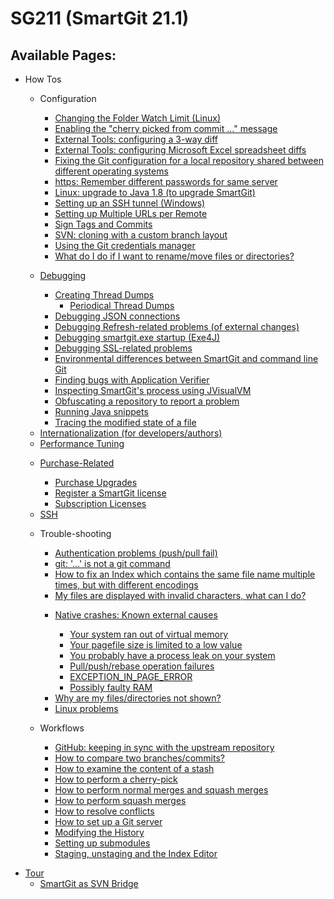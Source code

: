 # SG211 (SmartGit 21.1)

## Available Pages:

-   How Tos
    -   Configuration
        -   [Changing the Folder Watch Limit (Linux)](Changing-the-Folder-Watch-Limit-Linux-.md)

        <!-- -->

        -   [Enabling the "cherry picked from commit ..." message](Enabling-the-cherry-picked-from-commit-...-message.md)

        <!-- -->

        -   [External Tools: configuring a 3-way diff](External-Tools-configuring-a-3-way-diff.md)

        <!-- -->

        -   [External Tools: configuring Microsoft Excel spreadsheet diffs](External-Tools-configuring-Microsoft-Excel-spreadsheet-diffs.md)

        <!-- -->

        -   [Fixing the Git configuration for a local repository shared between different operating systems](Fixing-the-Git-configuration-for-a-local-repository-shared-between-different-operating-systems.md)

        <!-- -->

        -   [https: Remember different passwords for same server](https-Remember-different-passwords-for-same-server.md)

        <!-- -->

        -   [Linux: upgrade to Java 1.8 (to upgrade SmartGit)](Linux-upgrade-to-Java-1.8-to-upgrade-SmartGit-.md)

        <!-- -->

        -   [Setting up an SSH tunnel (Windows)](Setting-up-an-SSH-tunnel-Windows-.md)

        <!-- -->

        -   [Setting up Multiple URLs per Remote](Setting-up-Multiple-URLs-per-Remote.md)

        <!-- -->

        -   [Sign Tags and Commits](Sign-Tags-and-Commits.md)

        <!-- -->

        -   [SVN: cloning with a custom branch layout](SVN-cloning-with-a-custom-branch-layout.md)

        <!-- -->

        -   [Using the Git credentials manager](Using-the-Git-credentials-manager.md)

        <!-- -->

        -   [What do I do if I want to rename/move files or directories?](What-do-I-do-if-I-want-to-rename-move-files-or-directories-.md)

    <!-- -->

    -   [Debugging](Debugging.md)
        -   [Creating Thread Dumps](Creating-Thread-Dumps.md)
            -   [Periodical Thread Dumps](Periodical-Thread-Dumps.md)

        <!-- -->

        -   [Debugging JSON connections](Debugging-JSON-connections.md)

        <!-- -->

        -   [Debugging Refresh-related problems (of external changes)](Debugging-Refresh-related-problems-of-external-changes-.md)

        <!-- -->

        -   [Debugging smartgit.exe startup (Exe4J)](Debugging-smartgit.exe-startup-Exe4J-.md)

        <!-- -->

        -   [Debugging SSL-related problems](Debugging-SSL-related-problems.md)

        <!-- -->

        -   [Environmental differences between SmartGit and command line Git](Environmental-differences-between-SmartGit-and-command-line-Git.md)

        <!-- -->

        -   [Finding bugs with Application Verifier](Finding-bugs-with-Application-Verifier.md)

        <!-- -->

        -   [Inspecting SmartGit's process using JVisualVM](Inspecting-SmartGit-s-process-using-JVisualVM.md)

        <!-- -->

        -   [Obfuscating a repository to report a problem](Obfuscating-a-repository-to-report-a-problem.md)

        <!-- -->

        -   [Running Java snippets](Running-Java-snippets.md)

        <!-- -->

        -   [Tracing the modified state of a file](Tracing-the-modified-state-of-a-file.md)

    <!-- -->

    -   [Internationalization (for developers/authors)](Internationalization-for-developers-authors-.md)

    <!-- -->

    -   [Performance Tuning](Performance-Tuning.md)

    <!-- -->

    -   [Purchase-Related](Purchase-Related.md)
        -   [Purchase Upgrades](Purchase-Upgrades.md)

        <!-- -->

        -   [Register a SmartGit license](Register-a-SmartGit-license.md)

        <!-- -->

        -   [Subscription Licenses](Subscription-Licenses.md)

    <!-- -->

    -   [SSH](SSH.md)

    <!-- -->

    -   Trouble-shooting
        -   [Authentication problems (push/pull fail)](Authentication-problems-push-pull-fail-.md)

        <!-- -->

        -   [git: '...' is not a git command](git-...-is-not-a-git-command.md)

        <!-- -->

        -   [How to fix an Index which contains the same file name multiple times, but with different encodings](How-to-fix-an-Index-which-contains-the-same-file-name-multiple-times-but-with-different-encodings.md)

        <!-- -->

        -   [My files are displayed with invalid characters, what can I do?](My-files-are-displayed-with-invalid-characters-what-can-I-do-.md)

        <!-- -->

        -   [Native crashes: Known external causes](Native-crashes-Known-external-causes.md)
            -   [Your system ran out of virtual memory](Your-system-ran-out-of-virtual-memory.md)

            <!-- -->

            -   [Your pagefile size is limited to a low value](Your-pagefile-size-is-limited-to-a-low-value.md)

            <!-- -->

            -   [You probably have a process leak on your system](You-probably-have-a-process-leak-on-your-system.md)

            <!-- -->

            -   [Pull/push/rebase operation failures](Pull-push-rebase-operation-failures.md)

            <!-- -->

            -   [EXCEPTION_IN_PAGE_ERROR](EXCEPTION-IN-PAGE-ERROR.md)

            <!-- -->

            -   [Possibly faulty RAM](Possibly-faulty-RAM.md)

        <!-- -->

        -   [Why are my files/directories not shown?](Why-are-my-files-directories-not-shown-.md)

        <!-- -->

        -   [Linux problems](Linux-problems.md)

    <!-- -->

    -   Workflows
        -   [GitHub: keeping in sync with the upstream repository](GitHub-keeping-in-sync-with-the-upstream-repository.md)

        <!-- -->

        -   [How to compare two branches/commits?](How-to-compare-two-branches-commits-.md)

        <!-- -->

        -   [How to examine the content of a stash](How-to-examine-the-content-of-a-stash.md)

        <!-- -->

        -   [How to perform a cherry-pick](How-to-perform-a-cherry-pick.md)

        <!-- -->

        -   [How to perform normal merges and squash merges](How-to-perform-normal-merges-and-squash-merges.md)

        <!-- -->

        -   [How to perform squash merges](How-to-perform-squash-merges.md)

        <!-- -->

        -   [How to resolve conflicts](How-to-resolve-conflicts.md)

        <!-- -->

        -   [How to set up a Git server](How-to-set-up-a-Git-server.md)

        <!-- -->

        -   [Modifying the History](Modifying-the-History.md)

        <!-- -->

        -   [Setting up submodules](Setting-up-submodules.md)

        <!-- -->

        -   [Staging, unstaging and the Index Editor](Staging-unstaging-and-the-Index-Editor.md)

<!-- -->

-   [Tour](Tour.md)
    -   [SmartGit as SVN Bridge](SmartGit-as-SVN-Bridge.md)
